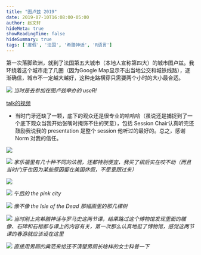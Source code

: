 ```yaml
---
title: "图卢兹 2019"
date: 2019-07-10T16:08:00-05:00
author: 赵文轩
hideMeta: true
showReadingTime: false
hideSummary: true
tags: ['度假', '法国', '希腊神话', 'R语言']
---
```

第一次落脚欧洲，就到了法国第五大城市（本地人宣称第四大）的城市图卢兹。我环绕着这个城市走了几圈（因为Google Map显示不出当地公交和城铁线路），逐渐确信，城市不一定越大越好，这种走路横穿只需要两个小时的大小最合适。

![](id.jpg)
_当时是去参加在图卢兹举办的 useR!_

[talk的视频](https://www.youtube.com/watch?v=r6nd9cfm2jA&list=PL0pTTgKNw7_ZIf8txy9NIQsugA7u97iW6&ab_channel=RConsortium)
- 当时门牙还缺了一颗，底下的观众还是很专业的哈哈哈（虽说还是捕捉到了一个底下观众当我开始张嘴时掩饰不住的笑意），包括 Session Chair认真听完还鼓励我说我的 presentation 是整个 session 他听过的最好的。总之，感谢 Norm 对我的信任。

![](steak.jpg)

![](stick.jpg)
_家乐福里有几十种不同的法棍，还都特别便宜，我买了根后实在咬不动（而且当时门牙也因为某些原因留在美国休假，不愿意跟过来）_

![](bridge.jpg)

![](alley.jpg)
_午后的 the pink city_

![](cupressus.jpg)
_像不像 the Isle of the Dead 那幅画里的那几棵树_

![](venus.jpg)
_当时刚上完希腊神话与罗马史这两节课，结果路过这个博物馆发现里面的雕像、石碑和石棺都与课上的内容有关，第一次那么认真地逛了博物馆，感觉这两节课的春游就应该设在这里_

![](saxy.jpg)
_直接用男厕的典范来给还不清楚男厕长啥样的女士科普一下_